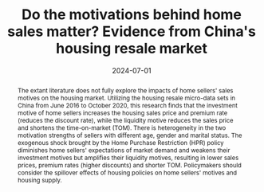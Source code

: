 ---
title: 'Do the motivations behind home sales matter? Evidence from China''s housing resale market'

# Authors
# If you created a profile for a user (e.g. the default `admin` user), write the username (folder name) here
# and it will be replaced with their full name and linked to their profile.
authors:
  - Yiqi Huang
  - Weida Kuang

# Author notes (optional)
#author_notes:
#  - 'Equal contribution'
#  - 'Equal contribution'

date: '2024-07-01'
doi: ''

# Schedule page publish date (NOT publication's date).
publishDate: ''

# Publication type.
# Legend: 0 = Uncategorized; 1 = Conference paper; 2 = Journal article;
# 3 = Preprint / Working Paper; 4 = Report; 5 = Book; 6 = Book section;
# 7 = Thesis; 8 = Patent
publication_types: ['3']

# Publication name and optional abbreviated publication name.
publication: ''
publication_short: ''

abstract: "The extant literature does not fully explore the impacts of home sellers' sales motives on the housing market. Utilizing the housing resale micro-data sets in China from June 2016 to October 2020, this research finds that the investment motive of home sellers increases the housing sales price and premium rate (reduces the discount rate), while the liquidity motive reduces the sales price and shortens the time-on-market (TOM). There is heterogeneity in the two motivation strengths of sellers with different age, gender and marital status. The exogenous shock brought by the Home Purchase Restriction (HPR) policy diminishes home sellers' expectations of market demand and weakens their investment motives but amplifies their liquidity motives, resulting in lower sales prices, premium rates (higher discounts) and shorter TOM. Policymakers should consider the spillover effects of housing policies on home sellers' motives and housing supply."


# Summary. An optional shortened abstract.
#summary: ""

#tags:

# Display this page in the Featured widget?
featured: false

links:
url_pdf: ''
url_code: 
url_dataset: ''
url_poster: ''
url_project: ''
url_slides: ''
url_source: ''
url_video: 
url_preprint: ''

# Featured image
# To use, add an image named `featured.jpg/png` to your page's folder.
image:
  caption: ''
  focal_point: ''
  preview_only: false

# Associated Projects (optional).
#   Associate this publication with one or more of your projects.
#   Simply enter your project's folder or file name without extension.
#   E.g. `internal-project` references `content/project/internal-project/index.md`.
#   Otherwise, set `projects: []`.
projects:
  - rare disasters

# Slides (optional).
#   Associate this publication with Markdown slides.
#   Simply enter your slide deck's filename without extension.
#   E.g. `slides: "example"` references `content/slides/example/index.md`.
#   Otherwise, set `slides: ""`.
slides: ""
---